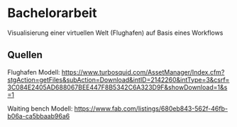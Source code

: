 # Bachelorarbeit
Visualisierung einer virtuellen Welt (Flughafen) auf Basis eines Workflows

## Quellen
Flughafen Modell:
https://www.turbosquid.com/AssetManager/Index.cfm?stgAction=getFiles&subAction=Download&intID=2142260&intType=3&csrf=3C084E2405AD688067BEE447F8B5342C6A323D9F&showDownload=1&s=1

Waiting bench Modell:
https://www.fab.com/listings/680eb843-562f-46fb-b06a-ca5bbaab96a6
